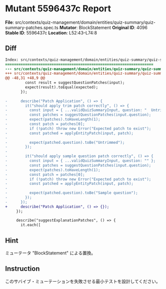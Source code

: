 # Mutant 5596437c Report

**File**: src/contexts/quiz-management/domain/entities/quiz-summary/quiz-summary-patches.spec.ts
**Mutator**: BlockStatement
**Original ID**: 4096
**Stable ID**: 5596437c
**Location**: L52:43–L74:8

## Diff

```diff
Index: src/contexts/quiz-management/domain/entities/quiz-summary/quiz-summary-patches.spec.ts
===================================================================
--- src/contexts/quiz-management/domain/entities/quiz-summary/quiz-summary-patches.spec.ts	original
+++ src/contexts/quiz-management/domain/entities/quiz-summary/quiz-summary-patches.spec.ts	mutated #4096
@@ -48,31 +48,9 @@
         const result = suggestQuestionPatches(input);
         expect(result).toEqual(expected);
       });
 
-      describe("Patch Application", () => {
-        it("should apply trim patch correctly", () => {
-          const input = { ...validQuizSummaryInput, question: "  Untrimmed  " };
-          const patches = suggestQuestionPatches(input.question);
-          expect(patches).toHaveLength(1);
-          const patch = patches[0];
-          if (!patch) throw new Error("Expected patch to exist");
-          const patched = applyEntityPatch(input, patch);
-
-          expect(patched.question).toBe("Untrimmed");
-        });
-
-        it("should apply sample question patch correctly", () => {
-          const input = { ...validQuizSummaryInput, question: "" };
-          const patches = suggestQuestionPatches(input.question);
-          expect(patches).toHaveLength(1);
-          const patch = patches[0];
-          if (!patch) throw new Error("Expected patch to exist");
-          const patched = applyEntityPatch(input, patch);
-
-          expect(patched.question).toBe("Sample question");
-        });
-      });
+      describe("Patch Application", () => {});
     });
 
     describe("suggestExplanationPatches", () => {
       it.each([
```

## Hint

ミューテータ "BlockStatement" による置換。

## Instruction

このサバイブ・ミューテーションを失敗させる最小テストを設計してください。

